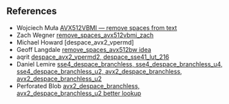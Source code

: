 ## References

*  Wojciech Muła [AVX512VBMI — remove spaces from text](http://0x80.pl/notesen/2019-01-05-avx512vbmi-remove-spaces.html)
*  Zach Wegner [remove_spaces_avx512vbmi_zach](https://github.com/zwegner/)
*  Michael Howard [despace_avx2_vpermd]
*  Geoff Langdale [remove_spaces_avx512bw idea](https://branchfree.org/2018/05/22/bits-to-indexes-in-bmi2-and-avx-512/)
*  aqrit [despace_avx2_vpermd2, despace_sse41_lut_216](https://gist.github.com/aqrit/6e73ca6ff52f72a2b121d584745f89f3)
*  Daniel Lemire [sse4_despace_branchless, sse4_despace_branchless_u4, sse4_despace_branchless_u2, avx2_despace_branchless, avx2_despace_branchless_u2](https://github.com/lemire/despacer)
*  Perforated Blob [avx2_despace_branchless, avx2_despace_branchless_u2 better lookup](https://twitter.com/PerforatedBlob/status/1365834507631304708)
